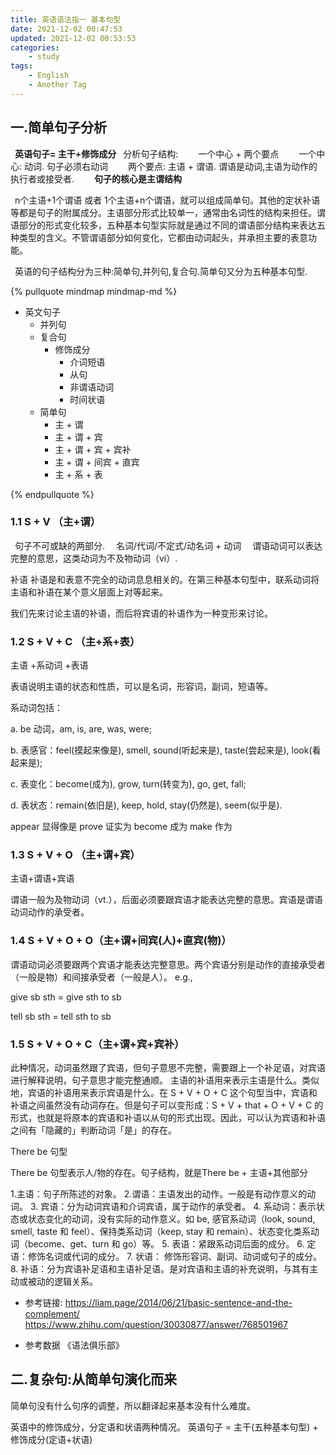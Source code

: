 ```yaml
---
title: 英语语法指一 基本句型
date: 2021-12-02 00:47:53
updated: 2021-12-02 00:53:53
categories: 
    - study
tags: 
    - English
    - Another Tag
---
```


## 一.简单句子分析
&ensp;**英语句子= 主干+修饰成分**
&ensp;分析句子结构:
&emsp;&emsp;一个中心 + 两个要点
&emsp;&emsp;一个中心: 动词. 句子必须右动词
&emsp;&emsp;两个要点: 主语 + 谓语. 谓语是动词,主语为动作的执行者或接受者.
&emsp;&emsp;**句子的核心是主谓结构**
<!--more-->
&ensp;n个主语+1个谓语 或者 1个主语+n个谓语，就可以组成简单句。其他的定状补语等都是句子的附属成分。主语部分形式比较单一，通常由名词性的结构来担任。谓语部分的形式变化较多，五种基本句型实际就是通过不同的谓语部分结构来表达五种类型的含义。不管谓语部分如何变化，它都由动词起头，并承担主要的表意功能。


&ensp;英语的句子结构分为三种:简单句,并列句,复合句.简单句又分为五种基本句型.

{% pullquote mindmap mindmap-md %}

- 英文句子
    - 并列句
    * 复合句
        * 修饰成分
            - 介词短语
            - 从句
            - 非谓语动词
            - 时间状语
    - 简单句
        - 主 + 谓
        - 主 + 谓 + 宾
        - 主 + 谓 + 宾 + 宾补
        - 主 + 谓 + 间宾 + 直宾
        - 主 + 系 + 表

{% endpullquote %}


### 1.1 S + V （主+谓）
&ensp;句子不可或缺的两部分.
&emsp;名词/代词/不定式/动名词 + 动词
&emsp;谓语动词可以表达完整的意思，这类动词为不及物动词（vi）.

补语
补语是和表意不完全的动词息息相关的。在第三种基本句型中，联系动词将主语和补语在某个意义层面上对等起来。

我们先来讨论主语的补语，而后将宾语的补语作为一种变形来讨论。
### 1.2 S + V + C （主+系+表）
主语 +系动词 +表语

表语说明主语的状态和性质，可以是名词，形容词，副词，短语等。

系动词包括：

a. be 动词，am, is, are, was, were;

b. 表感官：feel(摸起来像是), smell, sound(听起来是), taste(尝起来是), look(看起来是);

c. 表变化：become(成为), grow, turn(转变为), go, get, fall;

d. 表状态：remain(依旧是), keep, hold, stay(仍然是), seem(似乎是).

appear 显得像是
prove 证实为
become 成为
make 作为


### 1.3 S + V + O （主+谓+宾）

主语+谓语+宾语

谓语一般为及物动词（vt.），后面必须要跟宾语才能表达完整的意思。宾语是谓语动词动作的承受者。


### 1.4 S + V + O + O（主+谓+间宾(人)+直宾(物)）

谓语动词必须要跟两个宾语才能表达完整意思。两个宾语分别是动作的直接承受者（一般是物）和间接承受者（一般是人）。
e.g.,

give sb sth = give sth to sb

tell sb sth = tell sth to sb


### 1.5 S + V + O + C（主+谓+宾+宾补）
此种情况，动词虽然跟了宾语，但句子意思不完整，需要跟上一个补足语，对宾语进行解释说明，句子意思才能完整通顺。
主语的补语用来表示主语是什么。类似地，宾语的补语用来表示宾语是什么。在 S + V + O + C 这个句型当中，宾语和补语之间虽然没有动词存在。但是句子可以变形成：S + V + that + O + V + C 的形式，也就是将原本的宾语和补语以从句的形式出现。因此，可以认为宾语和补语之间有「隐藏的」判断动词「是」的存在。


There be 句型

There be 句型表示人/物的存在。句子结构，就是There be + 主语+其他部分

1.主语：句子所陈述的对象。
2.谓语：主语发出的动作。一般是有动作意义的动词。
3. 宾语：分为动词宾语和介词宾语，属于动作的承受者。
4. 系动词：表示状态或状态变化的动词，没有实际的动作意义。如 be, 感官系动词（look, sound, smell, taste 和 feel）、保持类系动词（keep, stay 和 remain）、状态变化类系动词（become、get、turn 和 go）等。
5. 表语：紧跟系动词后面的成分。
6. 定语：修饰名词或代词的成分。
7. 状语： 修饰形容词、副词、动词或句子的成分。
8. 补语：分为宾语补足语和主语补足语。是对宾语和主语的补充说明，与其有主动或被动的逻辑关系。



- 参考链接:
https://liam.page/2014/06/21/basic-sentence-and-the-complement/
https://www.zhihu.com/question/30030877/answer/768501967

- 参考数据
《语法俱乐部》

## 二.复杂句:从简单句演化而来

简单句没有什么句序的调整，所以翻译起来基本没有什么难度。

英语中的修饰成分，分定语和状语两种情况。
英语句子 = 主干(五种基本句型) + 修饰成分(定语+状语)














